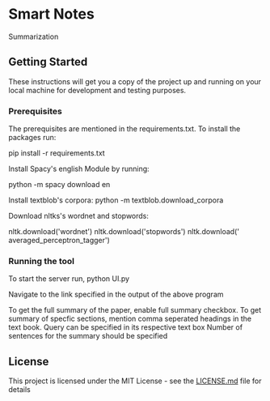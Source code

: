 # Smart Notes

Summarization

## Getting Started

These instructions will get you a copy of the project up and running on your local machine for development and testing purposes. 

### Prerequisites

The prerequisites are mentioned in the requirements.txt. To install the packages run:

pip install -r requirements.txt


Install Spacy's english Module by running:

python -m spacy download en


Install textblob's corpora:
python -m textblob.download_corpora

Download nltks's wordnet and stopwords:

nltk.download('wordnet')
nltk.download('stopwords')
nltk.download(' averaged_perceptron_tagger')

### Running the tool

To start the server run,
python UI.py

Navigate to the link specified in the output of the above program

To get the full summary of the paper, enable full summary checkbox.
To get summary of specfic sections, mention comma seperated headings in the text book.
Query can be specified in its respective text box
Number of sentences for the summary should be specified


## License

This project is licensed under the MIT License - see the [LICENSE.md](LICENSE.md) file for details


